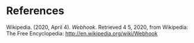# References

Wikipedia. (2020, April 4). *Webhook*. Retrieved 4 5, 2020, from
Wikipedia: The Free Encyclopedia: http://en.wikipedia.org/wiki/Webhook

